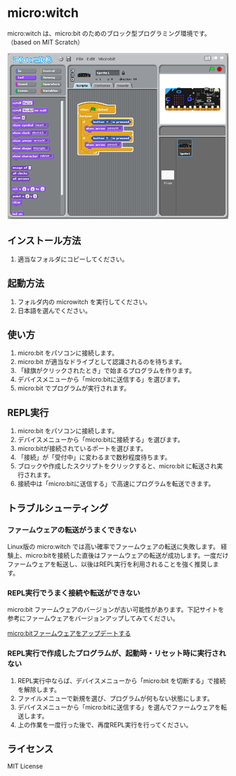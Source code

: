 # micro:witch
micro:witch は、micro:bit のためのブロック型プログラミング環境です。（based on MIT Scratch）

![screenshot1](https://raw.githubusercontent.com/EiichiroIto/microwitch/master/src/images/screenshot1.png)

## インストール方法
1. 適当なフォルダにコピーしてください。

## 起動方法
1. フォルダ内の microwitch を実行してください。
1. 日本語を選んでください。

## 使い方
1. micro:bit をパソコンに接続します。
1. micro:bit が適当なドライブとして認識されるのを待ちます。
1. 「緑旗がクリックされたとき」で始まるプログラムを作ります。
1. デバイスメニューから「micro:bitに送信する」を選びます。
1. micro:bit でプログラムが実行されます。

## REPL実行
1. micro:bit をパソコンに接続します。
1. デバイスメニューから「micro:bitに接続する」を選びます。
1. micro:bitが接続されているポートを選びます。
1. 「接続」が「受付中」に変わるまで数秒程度待ちます。
1. ブロックや作成したスクリプトをクリックすると、micro:bit に転送され実行されます。
1. 接続中は「micro:bitに送信する」で高速にプログラムを転送できます。

## トラブルシューティング
### ファームウェアの転送がうまくできない
Linux版の micro:witch では高い確率でファームウェアの転送に失敗します。
経験上、micro:bitを接続した直後はファームウェアの転送が成功します。一度だけファームウェアを転送し、以後はREPL実行を利用されることを強く推奨します。

### REPL実行でうまく接続や転送ができない
micro:bit ファームウェアのバージョンが古い可能性があります。下記サイトを参考にファームウェアをバージョンアップしてみてください。

[micro:bitファームウェアをアップデートする](https://microbit.org/ja/guide/firmware/)

### REPL実行で作成したプログラムが、起動時・リセット時に実行されない
1. REPL実行中ならば、デバイスメニューから「micro:bit を切断する」で接続を解除します。
1. ファイルメニューで新規を選び、プログラムが何もない状態にします。
1. デバイスメニューから「micro:bitに送信する」を選んでファームウェアを転送します。
1. 上の作業を一度行った後で、再度REPL実行を行ってください。

## ライセンス
MIT License
